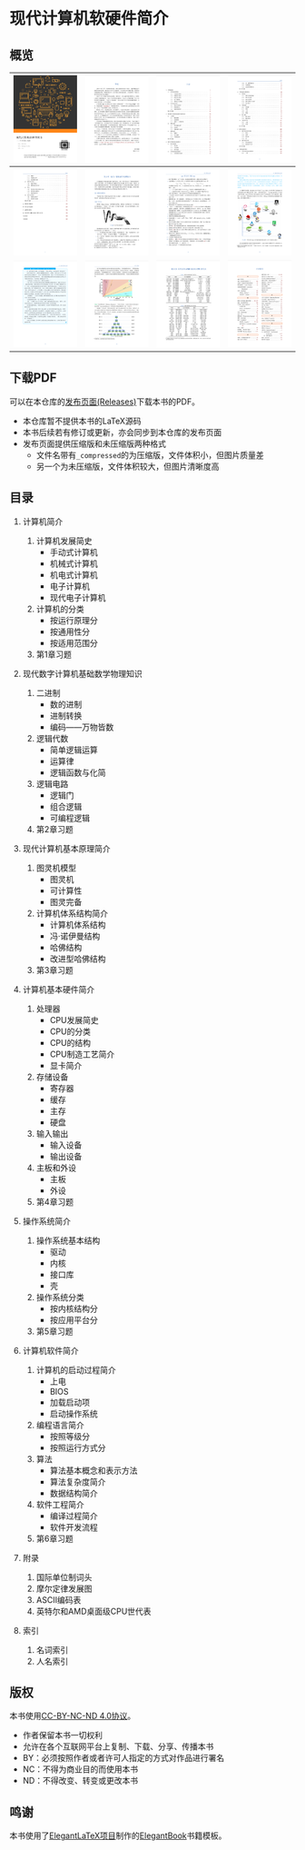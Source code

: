 # 现代计算机软硬件简介

## 概览

| ![Cover](img/cover.png) | ![Cover](img/motivation.png) |![Cover](img/content1.png) |![Cover](img/content2.png) |
|:--------:|:------------:|:-------:|:-----------:|
| ![Cover](img/content3.png) | ![Cover](img/chapter3.png) |![Cover](img/exercise.png) |![Cover](img/chap5sec2.png) |
| ![Cover](img/extending.png) | ![Cover](img/example.png) |![Cover](img/appendixd.png) |![Cover](img/index1.png) |


## 下载PDF

可以在本仓库的[发布页面(Releases)](https://github.com/jin-li/ComputerIntro_release/releases)下载本书的PDF。
- 本仓库暂不提供本书的LaTeX源码
- 本书后续若有修订或更新，亦会同步到本仓库的发布页面
- 发布页面提供压缩版和未压缩版两种格式
    - 文件名带有`_compressed`的为压缩版，文件体积小，但图片质量差
    - 另一个为未压缩版，文件体积较大，但图片清晰度高

## 目录

1. 计算机简介
    1. 计算机发展简史
        - 手动式计算机
        - 机械式计算机
        - 机电式计算机
        - 电子计算机
        - 现代电子计算机
    1. 计算机的分类
        - 按运行原理分
        - 按通用性分
        - 按适用范围分
    1. 第1章习题

1. 现代数字计算机基础数学物理知识
    1. 二进制
        - 数的进制
        - 进制转换
        - 编码——万物皆数
    1. 逻辑代数
        - 简单逻辑运算
        - 运算律
        - 逻辑函数与化简
    1. 逻辑电路
        - 逻辑门
        - 组合逻辑
        - 可编程逻辑
    1. 第2章习题

1. 现代计算机基本原理简介
    1. 图灵机模型
        - 图灵机
        - 可计算性
        - 图灵完备
    1. 计算机体系结构简介
        - 计算机体系结构
        - 冯·诺伊曼结构
        - 哈佛结构
        - 改进型哈佛结构
    1. 第3章习题

1. 计算机基本硬件简介
    1. 处理器
        - CPU发展简史
        - CPU的分类
        - CPU的结构
        - CPU制造工艺简介
        - 显卡简介
    1. 存储设备
        - 寄存器
        - 缓存
        - 主存
        - 硬盘
    1. 输入输出
        - 输入设备
        - 输出设备
    1. 主板和外设
        - 主板
        - 外设
    1. 第4章习题

1. 操作系统简介
    1. 操作系统基本结构
        - 驱动
        - 内核
        - 接口库
        - 壳
    1. 操作系统分类
        - 按内核结构分
        - 按应用平台分
    1. 第5章习题

1. 计算机软件简介
    1. 计算机的启动过程简介
        - 上电
        - BIOS
        - 加载启动项
        - 启动操作系统
    1. 编程语言简介
        - 按照等级分
        - 按照运行方式分
    1. 算法
        - 算法基本概念和表示方法
        - 算法复杂度简介
        - 数据结构简介
    1. 软件工程简介
        - 编译过程简介
        - 软件开发流程
    1. 第6章习题

1. 附录
    1. 国际单位制词头
    1. 摩尔定律发展图
    1. ASCII编码表
    1. 英特尔和AMD桌面级CPU世代表

1. 索引
    1. 名词索引
    2. 人名索引

## 版权

本书使用[CC-BY-NC-ND 4.0协议](LICENSE.md)。

- 作者保留本书一切权利
- 允许在各个互联网平台上复制、下载、分享、传播本书
- BY：必须按照作者或者许可人指定的方式对作品进行署名
- NC：不得为商业目的而使用本书
- ND：不得改变、转变或更改本书

## 鸣谢

本书使用了[ElegantLaTeX项目](https://elegantlatex.org/)制作的[ElegantBook](https://github.com/ElegantLaTeX/ElegantBook)书籍模板。